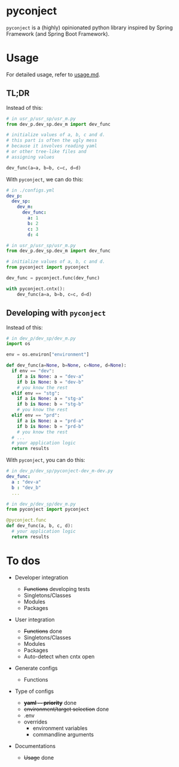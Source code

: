 # pyconject

`pyconject` is a (highly) opinionated python library inspired by Spring Framework (and Spring Boot Framework).

# Usage

For detailed usage, refer to [usage.md](usage.md).

## TL;DR

Instead of this: 

```python
# in usr_p/usr_sp/usr_m.py
from dev_p.dev_sp.dev_m import dev_func

# initialize values of a, b, c and d.
# this part is often the ugly mess
# because it involves reading yaml 
# or other tree-like files and 
# assigning values

dev_func(a=a, b=b, c=c, d=d)
```

With `pyconject`, we can do this:

```yaml
# in ./configs.yml
dev_p:
  dev_sp:
    dev_m:
      dev_func:
        a: 1
        b: 2
        c: 3
        d: 4
```

```python
# in usr_p/usr_sp/usr_m.py
from dev_p.dev_sp.dev_m import dev_func

# initialize values of a, b, c and d.
from pyconject import pyconject

dev_func = pyconject.func(dev_func)

with pyconject.cntx():
    dev_func(a=a, b=b, c=c, d=d)
```

## Developing with `pyconject`

Instead of this:

```python
# in dev_p/dev_sp/dev_m.py
import os

env = os.environ["environment"]

def dev_func(a=None, b=None, c=None, d=None):
  if env == "dev":
    if a is None: a = "dev-a"
    if b is None: b = "dev-b"
    # you know the rest
  elif env == "stg":
    if a is None: a = "stg-a"
    if b is None: b = "stg-b"
    # you know the rest
  elif env == "prd":
    if a is None: a = "prd-a"
    if b is None: b = "prd-b"
    # you know the rest
  # ... 
  # your application logic
  return results
```

With `pyconject`, you can do this:

```yaml
# in dev_p/dev_sp/pyconject-dev_m-dev.py
dev_func:
  a : "dev-a"
  b : "dev_b"
  ...
```

```python
# in dev_p/dev_sp/dev_m.py
from pyconject import pyconject

@pyconject.func
def dev_func(a, b, c, d):
  # your application logic
  return results
```

# To dos

* Developer integration
  * ~~Functions~~ developing tests
  * Singletons/Classes
  * Modules
  * Packages
  
* User integration
  * ~~Functions~~ done
  * Singletons/Classes
  * Modules
  * Packages
  * Auto-detect when cntx open

* Generate configs
  * Functions

* Type of configs
  * ~~**yaml -- priority**~~ done
  * ~~environment/target selection~~ done
  * .env
  * overrides
    * environment variables
    * commandline arguments

* Documentations
  * ~~Usage~~ done
